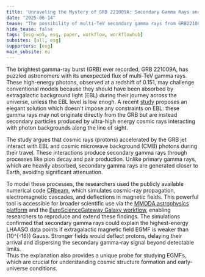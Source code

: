 ```yaml
---
title: 'Unraveling the Mystery of GRB 221009A: Secondary Gamma Rays and Cosmic Magnetic Field'
date: "2025-06-14"
tease: "The possibility of multi-TeV secondary gamma rays from GRB221009A"
hide_tease: false
tags: [esg-wp5, esg, paper, workflow, workflowhub]
subsites: [all, esg]
supporters: [esg]
main_subsite: eu
---
```


The brightest gamma-ray burst (GRB) ever recorded, GRB 221009A, has puzzled astronomers with its unexpected flux of multi-TeV gamma rays. These high-energy photons, observed at a redshift of 0.151, may challenge conventional models because they should have been absorbed by extragalactic background light (EBL) during their journey across the universe, unless the EBL level is low enogh. A recent [study](https://doi.org/10.48550/arXiv.2405.05402) proposes an elegant solution which doesn't impose any constraints on EBL: these gamma rays may not originate directly from the GRB but are instead secondary particles produced by ultra-high energy cosmic rays interacting with photon backgrounds along the line of sight.  
 
The study argues that cosmic rays (protons) accelerated by the GRB jet interact with EBL and cosmic microwave background (CMB) photons during their travel. These interactions produce secondary gamma rays through processes like pion decay and pair production. Unlike primary gamma rays, which are heavily absorbed, secondary gamma rays are generated closer to Earth, avoiding significant attenuation.  

To model these processes, the researchers used the publicly available numerical code [CRbeam](https://github.com/okolo/mcray/tree/main/src/app/crbeam), which simulates cosmic-ray propagation, electromagnetic cascades, and deflections in magnetic fields. This powerful tool is accessible for broader scientific use via the [MMODA astrophysics platform](https://www.astro.unige.ch/mmoda/node#crbeam) and the [EuroScienceGateway Galaxy workflow](https://workflowhub.eu/workflows/1369?version=1), enabling researchers to reproduce and extend these findings.
The simulations confirmed that secondary gamma rays could explain the highest-energy LHAASO data points if extragalactic magnetic field EGMF is weaker than \(10^{-16}\) Gauss. Stronger fields would deflect protons, delaying their arrival and dispersing the secondary gamma-ray signal beyond detectable limits.  
Thus the explanation also provides a unique probe for studying EGMFs, which are crucial for understanding cosmic structure formation and early-universe conditions.

